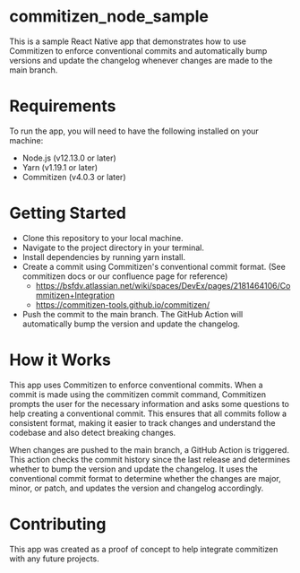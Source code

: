 # commitizen_node_sample

This is a sample React Native app that demonstrates how to use Commitizen to enforce conventional commits and automatically bump versions and update the changelog whenever changes are made to the main branch. 

# Requirements
To run the app, you will need to have the following installed on your machine:

- Node.js (v12.13.0 or later)
- Yarn (v1.19.1 or later)
- Commitizen (v4.0.3 or later)

# Getting Started
- Clone this repository to your local machine.
- Navigate to the project directory in your terminal.
- Install dependencies by running yarn install.
- Create a commit using Commitizen's conventional commit format. (See commitizen docs or our confluence page for reference)
  - https://bsfdv.atlassian.net/wiki/spaces/DevEx/pages/2181464106/Commitizen+Integration
  - https://commitizen-tools.github.io/commitizen/
- Push the commit to the main branch. The GitHub Action will automatically bump the version and update the changelog.

# How it Works
This app uses Commitizen to enforce conventional commits. When a commit is made using the commitizen commit command, Commitizen prompts the user for the necessary information and asks some questions to help creating a conventional commit. This ensures that all commits follow a consistent format, making it easier to track changes and understand the codebase and also detect breaking changes.

When changes are pushed to the main branch, a GitHub Action is triggered. This action checks the commit history since the last release and determines whether to bump the version and update the changelog. It uses the conventional commit format to determine whether the changes are major, minor, or patch, and updates the version and changelog accordingly.

# Contributing
This app was created as a proof of concept to help integrate commitizen with any future projects.
